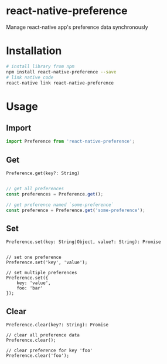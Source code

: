 # react-native-preference

Manage react-native app's preference data synchronously

# Installation

```bash
# install library from npm
npm install react-native-preference --save
# link native code
react-native link react-native-preference
```

# Usage

## Import

```javascript
import Preference from 'react-native-preference';
```

## Get

`Preference.get(key?: String)`

```javascript

// get all preferences
const preferences = Preference.get();

// get preference named `some-preference` 
const preference = Preference.get('some-preference');

```

## Set

`Preference.set(key: String|Object, value?: String): Promise`

```

// set one preference
Preference.set('key', 'value');

// set multiple preferences
Preference.set({
    key: 'value',
    foo: 'bar'
});

```

## Clear

`Preference.clear(key?: String): Promise`

```
// clear all preference data
Preference.clear();

// clear preference for key 'foo'
Preference.clear('foo');
```

